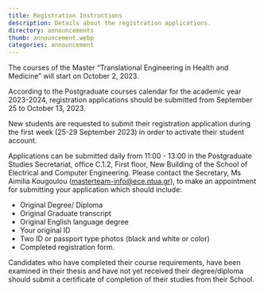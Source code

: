 ```yaml
---
title: Registration Instructions
description: Details about the registration applications.
directory: announcements
thumb: announcement.webp
categories: announcement
---
```

The courses of the Master “Translational Engineering in Health and Medicine” will start on October 2, 2023.

According to the Postgraduate courses calendar for the academic year 2023-2024, registration applications should be submitted from September 25 to October 13, 2023.

New students are requested to submit their registration application during the first week (25-29 September 2023) in order to activate their student account.

Applications can be submitted daily from 11:00 - 13:00 in the Postgraduate Studies Secretariat, office C.1.2, First floor, New Building of the School of Electrical and Computer Engineering. Please contact the Secretary, Ms Aimilia Kougoulou (masterteam-info@ece.ntua.gr), to make an appointment for submitting your application which should include:
*	Original Degree/ Diploma
*	Original Graduate transcript
*	Original English language degree
*	Your original ID
*	Two ID or passport type photos (black and white or color)
*	Completed registration form.

Candidates who have completed their course requirements, have been examined in their thesis and have not yet received their degree/diploma should submit a certificate of completion of their studies from their School.
